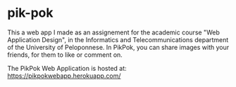 # pik-pok
This a web app I made as an assignement for the academic course "Web Application Design", in the Informatics and Telecommunications department of the University of Peloponnese. In PikPok, you can share images with your friends, for them to like or comment on.

The PikPok Web Application is hosted at: https://pikpokwebapp.herokuapp.com/
